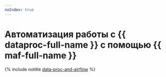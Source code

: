 ```yaml
---
noIndex: true
---
```


# Автоматизация работы с {{ dataproc-full-name }} с помощью {{ maf-full-name }}

{% include notitle [data-proc-and-airflow](../../_tutorials/dataplatform/data-processing/data-processing-and-airflow.md) %}
